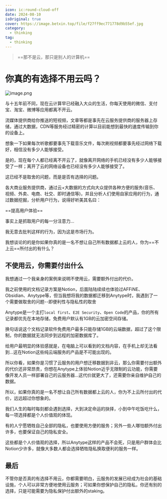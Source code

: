 ```yaml
---
icon: ic:round-cloud-off
date: 2024-08-10
isOriginal: true
cover: https://image.betxin.top/file/f27ff9ec771778d9b55ef.jpg
category:
  - thinking
tag:
  - thinking
---
```



> ==那不是云，那只是别人的计算机==

<!-- more -->

# 你真的有选择不用云吗？

![image.png](https://image.betxin.top/file/61e3e490a3f995c9658b4.png)

与十五年前不同，现在云计算早已经融入大众的生活，你每天使用的微信、支付宝、淘宝、微博等应用都离不开云。

流媒体提供商给你推送的短视频，文章等都是事先在云服务提供商的服务器上存储，通过大数据，CDN等服务经过精密的计算以目前能想到最快的速度传输到你的设备上。

想象一下如果每次听歌都要事先下载音乐文件，每次刷视频都要事先经过网络下载好，相信没有多少人能够接受。

是的，现在每个人都已经离不开云了，就像离开网络的手机已经没有多少人能够接受了一样；离开了云的网络设备也已经没有多少人能够接受了。

这已经不是取舍的问题，而是是否有选择的问题。

各大商业服务提供商，通过云+大数据的方式向大众提供各种方便的服务(音乐、视频、外卖、电商、社交、即时通信等)，并且分析人们使用自家应用的行为，通过数据挖掘，分析用户行为，说得好听美其名曰：

==提高用户体验==

事实上是抓取用户的每一分注意力...

我无意去批判这样的行为，因为这是市场行为。

我想谈论的的是你如果你真的是一名不想让自己所有数据都上云的人，你为==不上云==所付出的有什么？

## 不使用云，你需要付出什么

我想通过一个我亲身的案例来说明不使用云，需要额外付出的代价。

我之前使用的文档记录方案是Notion，后面陆陆续续也体验过AFFiNE、Obsidian、Anytype等，但当我想将我的数据都迁移到Anytype时，我遇到了一个需要做取舍的问题--即便利性与隐私性的取舍

Anytype是一个主打`local first`、`E2E Security`、`Open Code`的产品，你的所有记录都优先在本地存储，免费用户默认有1GB的云加密空间存储。

换句话说这个文档记录软件免费用户最多只能存储1GB的云端数据，超过了这个限制，你的数据就无法同步到远程的加密数据库了。

给用户最明显的体验感就是，在电脑上可以看到的文档内容，在手机上却无法看到...这在Notion这些纯云端服务的产品是不可能出现的。

所以你看，如果你是习惯了云服务的用户想迁移数据到非云，那么你需要付出额外的代价还非常昂贵，你想在Anytype上体验Notion近乎无限制的云功能，你需要像开发人员一样部署自己的云服务器...这代价就更大了，还需要你亲自维护自己的数据。

所以，如果你真的是一名不想让自己所有数据都上云的人，你为不上云所付出的代价，远远超过你想象的。

我们人生的每时每刻都会遇到选择，大到决定命运的抉择，小到中午吃饭吃什么，每一项选择都是个人价值观的体现。

有的人宁愿牺牲自己全部的隐私，也要使用方便的服务；另外一些人哪怕额外付出许多，也要保证自己的隐私安全。

这些都是个人价值观的选择，所以Anytype这样的产品不会死，只是用户群体会比Notion少许多，就像大多数人都会选择牺牲隐私换取便利的服务一样。

## 最后

不管你是否真的有选择不用云，你都需要明白，云服务的发展已经成为社会的基础设施，个人可以非常方便地使用云服务；可如果你想保护自己的隐私，你还有别的选择，只是可能需要为隐私保护付出额外的staking。
